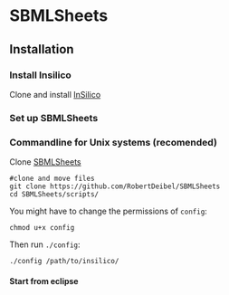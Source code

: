 # SBMLSheets


## Installation
### Install Insilico

Clone and install [InSilico](https://github.com/draeger-lab/insilico "Draeger Lab: Insilico")
### Set up SBMLSheets
### Commandline for Unix systems (recomended)

Clone [SBMLSheets](https://github.com/RobertDeibel/SBMLSheets)
```
#clone and move files 
git clone https://github.com/RobertDeibel/SBMLSheets
cd SBMLSheets/scripts/
```
You might have to change the permissions of `config`:
```
chmod u+x config
```
Then run `./config`:
```
./config /path/to/insilico/
```

#### Start from eclipse


